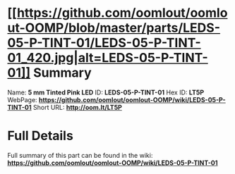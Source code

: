 
[[https://github.com/oomlout/oomlout-OOMP/blob/master/parts/LEDS-05-P-TINT-01/LEDS-05-P-TINT-01_420.jpg|alt=LEDS-05-P-TINT-01]] 
Summary
=================

Name: __5 mm Tinted Pink LED__
ID: __LEDS-05-P-TINT-01__
Hex ID: __LT5P__
WebPage: __https://github.com/oomlout/oomlout-OOMP/wiki/LEDS-05-P-TINT-01__
Short URL: __http://oom.lt/LT5P__

Full Details
==========================
Full summary of this part can be found in the wiki:   
__https://github.com/oomlout/oomlout-OOMP/wiki/LEDS-05-P-TINT-01__   


